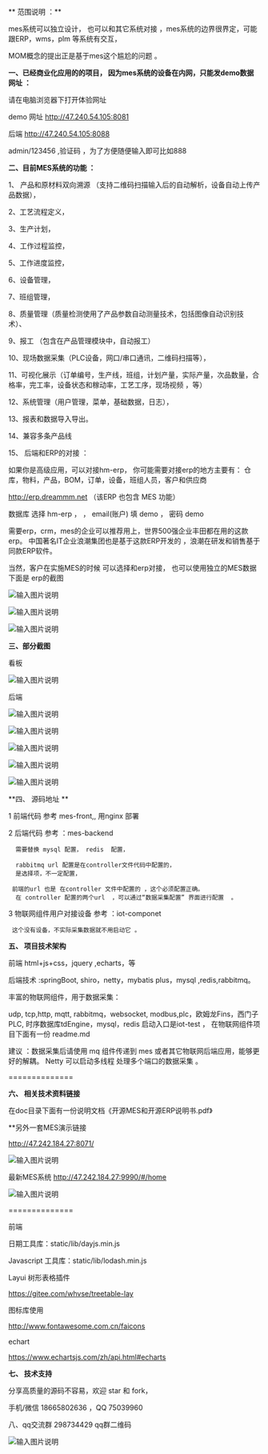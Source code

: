 ** 范围说明 ：** 

mes系统可以独立设计， 也可以和其它系统对接 ，mes系统的边界很界定，可能跟ERP，wms，plm 等系统有交互，

MOM概念的提出正是基于mes这个尴尬的问题 。


**一、已经商业化应用的的项目， 因为mes系统的设备在内网，只能发demo数据网址 ：** 

请在电脑浏览器下打开体验网址

demo  网址 http://47.240.54.105:8081

后端  http://47.240.54.105:8088 

 admin/123456   ,验证码 ，为了方便随便输入即可比如888

**二、目前MES系统的功能 ：** 


1、 产品和原材料双向溯源 （支持二维码扫描输入后的自动解析，设备自动上传产品数据），

2、工艺流程定义，

3、生产计划， 

4、工作过程监控，

5、工作进度监控，

6、设备管理，

7、班组管理，

8、质量管理（质量检测使用了产品参数自动测量技术，包括图像自动识别技术）、

9、报工 （包含在产品管理模块中，自动报工）

10、现场数据采集（PLC设备，网口/串口通讯，二维码扫描等），

11、可视化展示（订单编号，生产线，班组，计划产量，实际产量，次品数量，合格率，完工率，设备状态和稼动率，工艺工序，现场视频 ，等）

12、系统管理（用户管理，菜单，基础数据，日志），

13、报表和数据导入导出。

14、兼容多条产品线 

15、 后端和ERP的对接 ：

如果你是高级应用，可以对接hm-erp，
你可能需要对接erp的地方主要有：
仓库，物料，产品，BOM，订单，设备，班组人员，客户和供应商

http://erp.dreammm.net
（该ERP 也包含 MES 功能）

数据库  选择 hm-erp ，
  ，  email(账户) 填 demo ， 密码 demo

 需要erp，crm，mes的企业可以推荐用上，世界500强企业丰田都在用的这款erp。
 中国著名IT企业浪潮集团也是基于这款ERP开发的 ，浪潮在研发和销售基于同款ERP软件。

当然，客户在实施MES的时候 可以选择和erp对接， 也可以使用独立的MES数据 
下面是 erp的截图  

![输入图片说明](images/image-apps.png)

![输入图片说明](images/image-manfacture.png)


![输入图片说明](images/image-application.png)

**三、部分截图**

看板

![输入图片说明](images/image.png)


后端


![输入图片说明](images/image-order-gant.png)

![输入图片说明](images/image-daliy-plan.png)

![输入图片说明](images/image3.png)

![输入图片说明](images/image--%E6%95%B0%E6%8D%AE%E9%87%87%E9%9B%86%E9%85%8D%E7%BD%AE-%E7%BC%96%E8%BE%91.png)


![输入图片说明](images/image=product.png)

**四、 源码地址 **


1     前端代码 参考 mes-front,,  用nginx 部署

2   后端代码 参考 ：mes-backend  


      需要替换 mysql 配置， redis  配置，  

      rabbitmq url 配置是在controller文件代码中配置的，
      是选择项，不一定配置， 

     前端的url 也是 在controller 文件中配置的 ，这个必须配置正确。
      在 controller 配置的两个url  ，可以通过“数据采集配置” 界面进行配置  。

3   物联网组件用户对接设备  参考  ：iot-componet

     这个没有设备，不实际采集数据就不用启动它 。
     

**五、 项目技术架构**

前端    html+js+css，jquery ,echarts，等

后端技术 :springBoot, shiro，netty，mybatis plus，mysql ,redis,rabbitmq。

丰富的物联网组件，用于数据采集：

udp, tcp,http, mqtt, rabbitmq，websocket, modbus,plc，欧姆龙Fins，西门子 PLC,
时序数据库tdEngine，mysql，redis
启动入口是iot-test ，
在物联网组件项目下面有一份 readme.md

建议 ：数据采集后请使用 mq 组件传递到 mes 或者其它物联网后端应用，能够更好的解耦。
Netty 可以启动多线程 处理多个端口的数据采集 。

==============

**六、 相关技术资料链接**

在doc目录下面有一份说明文档《开源MES和开源ERP说明书.pdf》


**另外一套MES演示链接 

http://47.242.184.27:8071/

![输入图片说明](images/other-mes.png)



最新MES系统 
http://47.242.184.27:9990/#/home

![输入图片说明](images/image-new.png)

==============

前端

日期工具库：static/lib/dayjs.min.js

Javascript 工具库：static/lib/lodash.min.js

Layui 树形表格插件

https://gitee.com/whvse/treetable-lay

图标库使用

http://www.fontawesome.com.cn/faicons

echart

https://www.echartsjs.com/zh/api.html#echarts


**七、  技术支持**

 分享高质量的源码不容易，欢迎 star 和 fork，

手机/微信 18665802636 ，QQ 75039960

八、qq交流群 298734429 
qq群二维码 

![输入图片说明](images/image-qq%E7%BE%A4%E4%BA%8C%E7%BB%B4%E7%A0%81.png)
